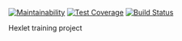 [![Maintainability](https://api.codeclimate.com/v1/badges/67ee57430cdde270fc78/maintainability)](https://codeclimate.com/github/vbwdev/project-lvl2-s269/maintainability) [![Test Coverage](https://api.codeclimate.com/v1/badges/67ee57430cdde270fc78/test_coverage)](https://codeclimate.com/github/vbwdev/project-lvl2-s269/test_coverage) [![Build Status](https://travis-ci.org/vbwdev/project-lvl2-s269.svg?branch=master)](https://travis-ci.org/vbwdev/project-lvl2-s269)

Hexlet training project
